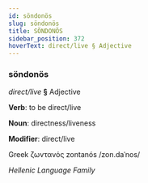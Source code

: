 ```yaml
---
id: söndonös
slug: söndonös
title: SÖNDONÖS
sidebar_position: 372
hoverText: direct/live § Adjective
---
```


### söndonös

*direct/live* **§** Adjective

**Verb**: to be direct/live

**Noun**: directness/liveness

**Modifier**: direct/live

Greek ζωντανός zontanós /zon.daˈnos/

*Hellenic Language Family*